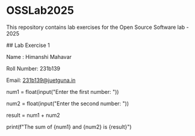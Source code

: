 # OSSLab2025

This repository contains lab exercises for the Open Source Software lab - 2025

\## Lab Exercise 1

Name : Himanshi Mahavar 

Roll Number: 231b139

Email: 231b139@juetguna.in



<Solution code to part F>



num1 = float(input("Enter the first number: "))

num2 = float(input("Enter the second number: "))

result = num1 + num2

print(f"The sum of {num1} and {num2} is {result}")

